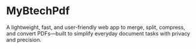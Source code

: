 # MyBtechPdf
A lightweight, fast, and user-friendly web app to merge, split, compress, and convert PDFs—built to simplify everyday document tasks with privacy and precision.
